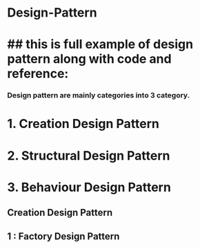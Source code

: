 # Design-Pattern
# ## this is full example of design pattern along with code and reference:
### Design pattern are mainly categories  into 3 category.


# 1. Creation Design Pattern
# 2. Structural Design Pattern
# 3. Behaviour  Design Pattern


## Creation Design Pattern
  ## 1 : Factory Design Pattern
